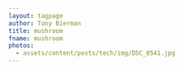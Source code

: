 ```yaml
---
layout: tagpage
author: Tony Bierman
title: mushroom
fname: mushroom
photos:
  - assets/content/posts/tech/img/DSC_8541.jpg
---
```

